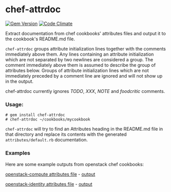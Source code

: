 chef-attrdoc
============
[![Gem Version](https://badge.fury.io/rb/chef-attrdoc.png)](http://badge.fury.io/rb/chef-attrdoc)
[![Code Climate](https://codeclimate.com/github/mapleoin/chef-attrdoc.png)](https://codeclimate.com/github/mapleoin/chef-attrdoc)

Extract documentation from chef cookbooks' attributes files and output it to the cookbook's README.md file.


`chef-attrdoc` groups attribute initialization lines together with the comments immediately above them. Any lines containing an attribute initialization which are not separated by two newlines are considered a group. The comment immediately above them is assumed to describe the group of attributes below. Groups of attribute initialization lines which are not immediately preceded by a comment line are ignored and will not show up in the output.

chef-attrdoc currently ignores *TODO*, *XXX*, *NOTE* and *foodcritic* comments.

### Usage:

```
# gem install chef-attrdoc
# chef-attrdoc ~/cookbooks/mycookbook
```

`chef-attrdoc` will try to find an Attributes heading in the README.md file in that directory and replace its contents with the generated `attributes/default.rb` documentation.

### Examples

Here are some example outputs from openstack chef cookbooks:

[openstack-compute attributes file](https://github.com/stackforge/cookbook-openstack-compute/blob/aa42f5c09a445cde7267e4b4d00a6ce893aa481e/attributes/default.rb) - [output](https://gist.github.com/mapleoin/6886586)

[openstack-identity attributes file](https://github.com/stackforge/cookbook-openstack-identity/blob/2e6b8b9c6788ae28fbc362c77c53a51c040b49a6/attributes/default.rb) - [output](https://gist.github.com/mapleoin/6886493)
